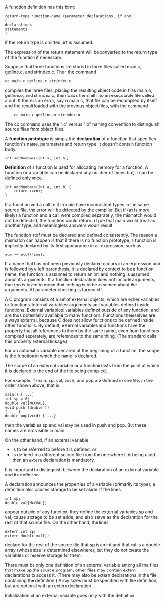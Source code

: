 A function definition has this form:
```
return-type function-name (parameter declarations, if any)
{
declarations
statements
}
```

if the return type is omitted, int is assumed.

The expression of the return statement will be converted to the return type of the function if necessary.

Suppose that three functions are stored in three files called main.c, getline.c, and strindex.c. Then the command
```
cc main.c getline.c strindex.c
```
compiles the three files, placing the resulting object code in files main.o, getline.o, and strindex.o, then loads them all into an executable
file called a.out. If there is an error, say in main.c, that file can be recompiled by itself and the result loaded with the previous object files, with the command
```
    cc main.c getline.o strindex.o
```
The cc command uses the ".c" versus ".o" naming convention to distinguish source files from object files.

A **function prototype** is simply the **declaration** of a function that specifies function's name, parameters and return type. It doesn't contain function body.
```
int addNumbers(int a, int b); 
```

**Definition** of a function is used for allocating memory for a function. A function or a variable can be declared any number of times but, it can be defined only once.
```
int addNumbers(int a, int b) {
    return (a+b);
}
```
If a function and a call to it in main have inconsistent types in the same source file, the error will be detected by the compiler.
But if (as is more likely) a function and a call were compiled separately, the mismatch would not be detected, the function would return a type that main would treat as another type, and meaningless answers would result.

The function atof must be declared and defined consistently.
The reason a mismatch can happen is that if there is no function prototype, a function is implicitly declared by its first appearance in an expression, such as
```
sum += atof(line);
```
If a name that has not been previously declared occurs in an expression and is followed by a left parenthesis, it is declared by context to be a function name, the function is assumed to return an int, and nothing is assumed about its arguments.
If a function declaration does not include arguments, that too is taken to mean that nothing is to be assumed about the arguments. All parameter checking is turned off.

A C program consists of a set of external objects, which are either variables or functions.
Internal variables: arguments and variables defined inside functions.
External variables: variables defined outside of any function, and are thus potentially available to many functions.
Functions themselves are always external, because C does not allow functions to be defined inside other functions.
By default, external variables and functions have the property that all references to them by the same name, even from functions compiled separately, are references to the same thing. (The standard calls this property external linkage.)

For an automatic variable declared at the beginning of a function, the
scope is the function in which the name is declared.

The scope of an external variable or a function lasts from the point at which
it is declared to the end of the file being compiled.

For example, if main, sp, val, push, and pop are defined in one file, in the order shown above, that is
```
main() { ...}
int sp = 0;
double val[MAXVAL];
void push (double f)
{ ... }
double pop(void) { ...}
```
then the variables sp and val may be used in push and pop.
But these names are not visible in main.

On the other hand, if an external variable
- is to be referred to before it is defined, or 
- is defined in a different source file from the one where it is being used
then an `extern` declaration is mandatory.

It is important to distinguish between the declaration of an external variable
and its definition.

A declaration announces the properties of a variable (primarily its type); a definition also causes storage to be set aside. If the lines
```
int sp;
double val[MAXVAL];
```
appear outside of any function, they define the external variables sp and val, cause storage to be set aside, and also serve as the declaration for the rest of
that source file. On the other hand, the lines
```
extern int sp;
extern double vall];
```
declare for the rest of the source file that sp is an int and that val is a
double array (whose size is determined elsewhere), but they do not create the
variables or reserve storage for them.

There must be only one definition of an external variable among all the files
that make up the source program; other files may contain extern declarations
to access it. (There may also be extern declarations in the file containing the
definition') Array sizes must be specified with the definition, but are optional
with an extern declaration.

Initialization of an external variable goes only with the definition.


